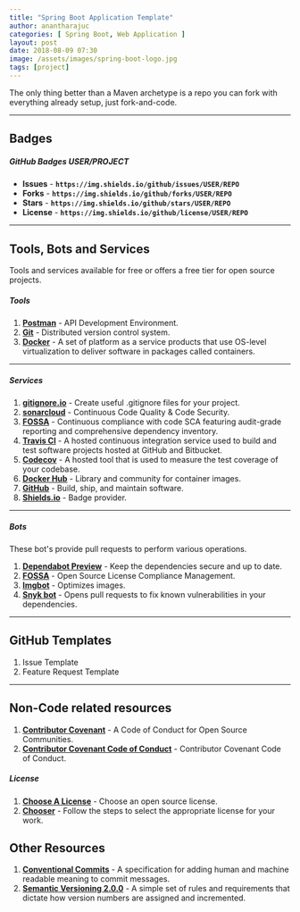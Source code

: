 ```yaml
---
title: "Spring Boot Application Template"
author: anantharajuc
categories: [ Spring Boot, Web Application ]
layout: post
date: 2018-08-09 07:30
image: /assets/images/spring-boot-logo.jpg
tags: [project]
---
```


The only thing better than a Maven archetype is a repo you can fork with everything already setup, just fork-and-code.

---

## Badges

##### GitHub Badges USER/PROJECT

*	**Issues** - **`https://img.shields.io/github/issues/USER/REPO`**  
*	**Forks** - **`https://img.shields.io/github/forks/USER/REPO`**  
*	**Stars** - **`https://img.shields.io/github/stars/USER/REPO`**  
*	**License** - **`https://img.shields.io/github/license/USER/REPO`**  

---

## Tools, Bots and Services

Tools and services available for free or offers a free tier for open source projects.

##### Tools

1. **<a href="https://www.postman.com/" target="_blank" >Postman</a>** - API Development Environment.  
2. **<a href="https://git-scm.com/" target="_blank" >Git</a>** - Distributed version control system.  
3. **<a href="https://www.docker.com/" target="_blank" >Docker</a>** - A set of platform as a service products that use OS-level virtualization to deliver software in packages called containers.  

---

##### Services

1. **<a href="https://www.toptal.com/developers/gitignore/api/maven,java,eclipse,intellij,netbeans,visualstudiocode" target="_blank" >gitignore.io</a>** - Create useful .gitignore files for your project.  
2. **<a href="https://sonarcloud.io/" target="_blank" >sonarcloud</a>** - Continuous Code Quality & Code Security.  
3. **<a href="https://fossa.com/product/open-source-license-compliance" target="_blank" >FOSSA</a>** - Continuous compliance with code SCA featuring audit-grade reporting and comprehensive dependency inventory.  
4. **<a href="https://travis-ci.org/" target="_blank" >Travis CI</a>** - A hosted continuous integration service used to build and test software projects hosted at GitHub and Bitbucket.  
5. **<a href="https://about.codecov.io/" target="_blank" >Codecov</a>** - A hosted tool that is used to measure the test coverage of your codebase.  
6. **<a href="https://hub.docker.com/" target="_blank" >Docker Hub</a>** - Library and community for container images.  
7. **<a href="https://sonarcloud.io/" target="_blank" >GitHub</a>** - Build, ship, and maintain software.  
8. **<a href="https://shields.io/" target="_blank" >Shields.io</a>** - Badge provider.  

---

##### Bots

These bot's provide pull requests to perform various operations.

1. **<a href="https://github.com/apps/dependabot-preview" target="_blank" >Dependabot Preview</a>** - Keep the dependencies secure and up to date.  
2. **<a href="https://fossa.com/product/open-source-license-compliance" target="_blank" >FOSSA</a>** - Open Source License Compliance Management.  
3. **<a href="https://imgbot.net/" target="_blank" >Imgbot</a>** - Optimizes images.  
4. **<a href="https://github.com/snyk-bot" target="_blank" >Snyk bot</a>** - Opens pull requests to fix known vulnerabilities in your dependencies. 

---

## GitHub Templates

1. Issue Template
2. Feature Request Template

---

## Non-Code related resources

1. **<a href="https://www.contributor-covenant.org/" target="_blank" >Contributor Covenant</a>** - A Code of Conduct for Open Source Communities.  
2. **<a href="https://www.contributor-covenant.org/version/2/0/code_of_conduct/" target="_blank" >Contributor Covenant Code of Conduct</a>** - Contributor Covenant Code of Conduct.  

##### License

1. **<a href="https://choosealicense.com/" target="_blank" >Choose A License</a>** - Choose an open source license.  
2. **<a href="https://chooser-beta.creativecommons.org/" target="_blank" >Chooser</a>** - Follow the steps to select the appropriate license for your work.  

## Other Resources

1. **<a href="https://www.conventionalcommits.org/en/v1.0.0/" target="_blank" >Conventional Commits</a>** - A specification for adding human and machine readable meaning to commit messages.  
2. **<a href="https://semver.org/" target="_blank" >Semantic Versioning 2.0.0</a>** - A simple set of rules and requirements that dictate how version numbers are assigned and incremented.  






